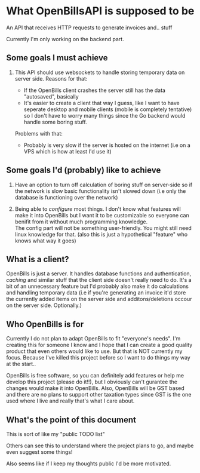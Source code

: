 # What OpenBillsAPI is supposed to be

An API that receives HTTP requests to generate invoices and.. stuff

Currently I'm only working on the backend part.

## Some goals I must achieve

1. This API should use websockets to handle storing temporary data on server side.
    Reasons for that:
    - If the OpenBills client crashes the server still has the data "autosaved", basically
    - It's easier to create a client that way I guess, like I want to have seperate desktop and mobile clients 
      (mobile is completely tentative) so I don't have to worry many things since the Go backend would handle some boring stuff.

    Problems with that:
    - Probably is very slow if the server is hosted on the internet (i.e on a VPS which is how at least I'd use it)


## Some goals I'd (probably) like to achieve

1. Have an option to turn off calculation of boring stuff on server-side so if the network is slow basic 
   functionality isn't slowed down (i.e only the database is functioning over the network)

2. Being able to *configure* most things. I don't know what features will make it into OpenBills but 
   I want it to be customizable so everyone can benifit from it without much programming knowledge.  
   The config part will not be something user-friendly. You might still need linux knowledge for that. 
   (also this is just a hypothetical "feature" who knows what way it goes)


## What is a client?

OpenBills is just a server. It handles database functions and authentication, *caching* and similar stuff that the client side doesn't really need to do.
It's a bit of an unnecessary feature but I'd probably also make it do calculations and handling temporary data 
(i.e if you're generating an invoice it'd store the currently added items on the server side and additons/deletions occour on the server side. Optionally.)  

## Who OpenBills is for

Currently I do not plan to adapt OpenBills to fit "everyone's needs". I'm creating this for someone I know and I hope that I can create a good quality product 
that even others would like to use. But that is NOT currently my focus. Because I've killed this project before so I want to do things my way at the start..

OpenBills is free software, so you can definitely add features or help me develop this project (please do it!!), but I obviously can't gurantee the changes 
would make it into OpenBills. Also, OpenBills will be GST based and there are no plans to support other taxation types since GST is the one used where I live and
really that's what I care about.

## What's the point of this document

This is sort of like my "public TODO list"

Others can see this to understand where the project plans to go, and maybe even suggest some things!

Also seems like if I keep my thoughts public I'd be more motivated.
